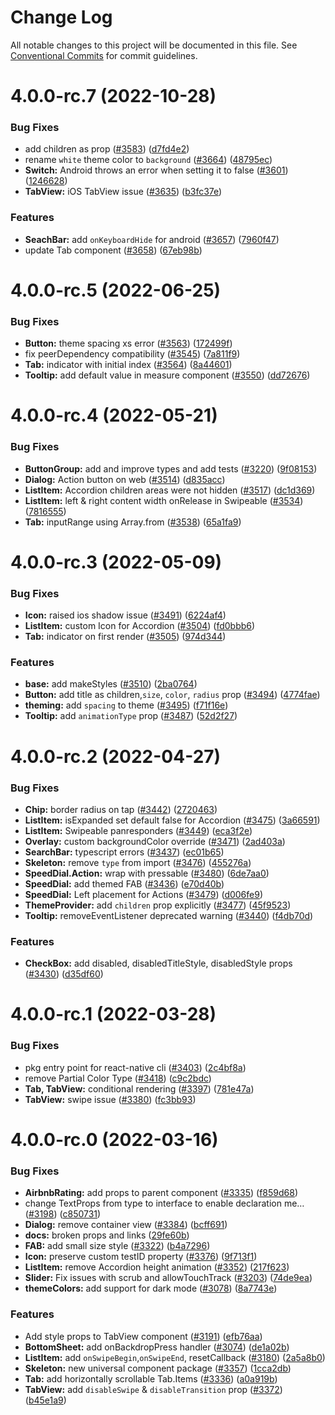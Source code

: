 # Change Log

All notable changes to this project will be documented in this file.
See [Conventional Commits](https://conventionalcommits.org) for commit guidelines.

# 4.0.0-rc.7 (2022-10-28)


### Bug Fixes

* add children as prop ([#3583](https://github.com/react-native-elements/react-native-elements/issues/3583)) ([d7fd4e2](https://github.com/react-native-elements/react-native-elements/commit/d7fd4e23c05990e645b4c2c923e690e65dd179d4))
* rename `white` theme color to `background` ([#3664](https://github.com/react-native-elements/react-native-elements/issues/3664)) ([48795ec](https://github.com/react-native-elements/react-native-elements/commit/48795eca211a55d447dcfdf4d17a3e1456d03ebc))
* **Switch:** Android throws an error when setting it to false ([#3601](https://github.com/react-native-elements/react-native-elements/issues/3601)) ([1246628](https://github.com/react-native-elements/react-native-elements/commit/1246628825d925f147dcde260047e8e2c614ec6e))
* **TabView:** iOS TabView issue ([#3635](https://github.com/react-native-elements/react-native-elements/issues/3635)) ([b3fc37e](https://github.com/react-native-elements/react-native-elements/commit/b3fc37ed169e25ebcde99c5d21814d28e36b474d))


### Features

* **SeachBar:** add `onKeyboardHide` for android ([#3657](https://github.com/react-native-elements/react-native-elements/issues/3657)) ([7960f47](https://github.com/react-native-elements/react-native-elements/commit/7960f4739e094b76ae342f3bb23aab6443b709a9))
* update Tab component ([#3658](https://github.com/react-native-elements/react-native-elements/issues/3658)) ([67eb98b](https://github.com/react-native-elements/react-native-elements/commit/67eb98b82b035eb554d87b40988077b169c0d571))



# 4.0.0-rc.5 (2022-06-25)


### Bug Fixes

* **Button:** theme spacing xs error ([#3563](https://github.com/react-native-elements/react-native-elements/issues/3563)) ([172499f](https://github.com/react-native-elements/react-native-elements/commit/172499fb44d0e99210a670eaa97990bbc8b3e53f))
* fix peerDependency compatibility ([#3545](https://github.com/react-native-elements/react-native-elements/issues/3545)) ([7a811f9](https://github.com/react-native-elements/react-native-elements/commit/7a811f9b3b8e674a74b173d75c657dd7fabb817a))
* **Tab:** indicator with initial index ([#3564](https://github.com/react-native-elements/react-native-elements/issues/3564)) ([8a44601](https://github.com/react-native-elements/react-native-elements/commit/8a44601650c2a141ba249cd6874d75b1c2e60452))
* **Tooltip:** add default value in measure component ([#3550](https://github.com/react-native-elements/react-native-elements/issues/3550)) ([dd72676](https://github.com/react-native-elements/react-native-elements/commit/dd72676964d4ffdc71c11d14709d19e839d94c40))



# 4.0.0-rc.4 (2022-05-21)


### Bug Fixes

* **ButtonGroup:** add and improve types and add tests ([#3220](https://github.com/react-native-elements/react-native-elements/issues/3220)) ([9f08153](https://github.com/react-native-elements/react-native-elements/commit/9f08153cf25a067880c74913a1355d1cf530d414))
* **Dialog:** Action button on web ([#3514](https://github.com/react-native-elements/react-native-elements/issues/3514)) ([d835acc](https://github.com/react-native-elements/react-native-elements/commit/d835acc4457e7108cfc6008f6b49fb66c3f1af42))
* **ListItem:** Accordion children areas were not hidden ([#3517](https://github.com/react-native-elements/react-native-elements/issues/3517)) ([dc1d369](https://github.com/react-native-elements/react-native-elements/commit/dc1d369e125cfbac936d4ffe034210915a0e79aa))
* **ListItem:** left & right content width onRelease in Swipeable ([#3534](https://github.com/react-native-elements/react-native-elements/issues/3534)) ([7816555](https://github.com/react-native-elements/react-native-elements/commit/7816555f2483bc2103b85094cfbb3c87f7f98dca))
* **Tab:** inputRange using Array.from ([#3538](https://github.com/react-native-elements/react-native-elements/issues/3538)) ([65a1fa9](https://github.com/react-native-elements/react-native-elements/commit/65a1fa9f72a07ff371552cb65b92df864fb0cfe7))



# 4.0.0-rc.3 (2022-05-09)


### Bug Fixes

* **Icon:** raised ios shadow issue ([#3491](https://github.com/react-native-elements/react-native-elements/issues/3491)) ([6224af4](https://github.com/react-native-elements/react-native-elements/commit/6224af4aa83979f531c160d18f81786c41c19bfa))
* **ListItem:** custom Icon for Accordion ([#3504](https://github.com/react-native-elements/react-native-elements/issues/3504)) ([fd0bbb6](https://github.com/react-native-elements/react-native-elements/commit/fd0bbb63b924c48964ba91f52d056a8aaf87af29))
* **Tab:** indicator on first render ([#3505](https://github.com/react-native-elements/react-native-elements/issues/3505)) ([974d344](https://github.com/react-native-elements/react-native-elements/commit/974d344f38ca12895711f87e2103b94479193612))


### Features

* **base:** add makeStyles ([#3510](https://github.com/react-native-elements/react-native-elements/issues/3510)) ([2ba0764](https://github.com/react-native-elements/react-native-elements/commit/2ba07640635fe5f4456fc6d45844ced986a511c5))
* **Button:** add title as children,`size`, `color`, `radius` prop ([#3494](https://github.com/react-native-elements/react-native-elements/issues/3494)) ([4774fae](https://github.com/react-native-elements/react-native-elements/commit/4774fae98968d532f2f1e1ab43793ccb71c24b37))
* **theming:** add `spacing` to theme ([#3495](https://github.com/react-native-elements/react-native-elements/issues/3495)) ([f71f16e](https://github.com/react-native-elements/react-native-elements/commit/f71f16eae0279baa183009799f5ecfa0a96b714d))
* **Tooltip:** add `animationType` prop ([#3487](https://github.com/react-native-elements/react-native-elements/issues/3487)) ([52d2f27](https://github.com/react-native-elements/react-native-elements/commit/52d2f2705f973d2a3a15d3acb6260a3fc3a58351))



# 4.0.0-rc.2 (2022-04-27)


### Bug Fixes

* **Chip:** border radius on tap ([#3442](https://github.com/react-native-elements/react-native-elements/issues/3442)) ([2720463](https://github.com/react-native-elements/react-native-elements/commit/2720463439f08c5af9553476ecea00f14424b29e))
* **ListItem:** isExpanded set default false for Accordion ([#3475](https://github.com/react-native-elements/react-native-elements/issues/3475)) ([3a66591](https://github.com/react-native-elements/react-native-elements/commit/3a66591fd3d770c0e77731da8748c84534f7d20d))
* **ListItem:** Swipeable panresponders ([#3449](https://github.com/react-native-elements/react-native-elements/issues/3449)) ([eca3f2e](https://github.com/react-native-elements/react-native-elements/commit/eca3f2efcc50e7dcf158323bce7da7e938aaa9f0))
* **Overlay:** custom backgroundColor override ([#3471](https://github.com/react-native-elements/react-native-elements/issues/3471)) ([2ad403a](https://github.com/react-native-elements/react-native-elements/commit/2ad403ac8b241420892b2b680ae9f5d7ead4ed6a))
* **SearchBar:** typescript errors ([#3437](https://github.com/react-native-elements/react-native-elements/issues/3437)) ([ec01b65](https://github.com/react-native-elements/react-native-elements/commit/ec01b65cbbb3a3795e0450a4c744acffa2b31d56))
* **Skeleton:** remove `type` from import ([#3476](https://github.com/react-native-elements/react-native-elements/issues/3476)) ([455276a](https://github.com/react-native-elements/react-native-elements/commit/455276a21eacd864883a4e7b90bec0aafba1ff35))
* **SpeedDial.Action:** wrap with pressable ([#3480](https://github.com/react-native-elements/react-native-elements/issues/3480)) ([6de7aa0](https://github.com/react-native-elements/react-native-elements/commit/6de7aa0985edc90a0325244227eda9e4aab71b60))
* **SpeedDial:** add themed FAB ([#3436](https://github.com/react-native-elements/react-native-elements/issues/3436)) ([e70d40b](https://github.com/react-native-elements/react-native-elements/commit/e70d40b262f199b31e533e42c57c2c18c6ccdfde))
* **SpeedDial:** Left placement for Actions ([#3479](https://github.com/react-native-elements/react-native-elements/issues/3479)) ([d006fe9](https://github.com/react-native-elements/react-native-elements/commit/d006fe9f532430a00931877be8a5cda4b4027942))
* **ThemeProvider:** add `children` prop explicitly ([#3477](https://github.com/react-native-elements/react-native-elements/issues/3477)) ([45f9523](https://github.com/react-native-elements/react-native-elements/commit/45f9523300d9bcc74837ddc01dc6b787cb4be54b))
* **Tooltip:** removeEventListener deprecated warning ([#3440](https://github.com/react-native-elements/react-native-elements/issues/3440)) ([f4db70d](https://github.com/react-native-elements/react-native-elements/commit/f4db70d862f906ce714ba3226dd9936e11cddc85))


### Features

* **CheckBox:** add disabled, disabledTitleStyle, disabledStyle props ([#3430](https://github.com/react-native-elements/react-native-elements/issues/3430)) ([d35df60](https://github.com/react-native-elements/react-native-elements/commit/d35df60071b4d8ab6d6eb7724147a5eac9eeebec))



# 4.0.0-rc.1 (2022-03-28)


### Bug Fixes

* pkg entry point for react-native cli ([#3403](https://github.com/react-native-elements/react-native-elements/issues/3403)) ([2c4bf8a](https://github.com/react-native-elements/react-native-elements/commit/2c4bf8a4a31498ce4dd2aefe22cff5cfc13363f1))
* remove Partial Color Type ([#3418](https://github.com/react-native-elements/react-native-elements/issues/3418)) ([c9c2bdc](https://github.com/react-native-elements/react-native-elements/commit/c9c2bdc58198392727c1b6affccf6201724a2391))
* **Tab, TabView:** conditional rendering ([#3397](https://github.com/react-native-elements/react-native-elements/issues/3397)) ([781e47a](https://github.com/react-native-elements/react-native-elements/commit/781e47adbedb4b93daa37ee659d3e9ef7b9ed5aa))
* **TabView:** swipe issue ([#3380](https://github.com/react-native-elements/react-native-elements/issues/3380)) ([fc3bb93](https://github.com/react-native-elements/react-native-elements/commit/fc3bb9365ef9cc1d8ba512ad38c5cc4ce83dc311))



# 4.0.0-rc.0 (2022-03-16)


### Bug Fixes

* **AirbnbRating:** add props to parent component ([#3335](https://github.com/react-native-elements/react-native-elements/issues/3335)) ([f859d68](https://github.com/react-native-elements/react-native-elements/commit/f859d685f6415558f26b406cf05741aca84accd6))
* change TextProps from type to interface to enable declaration me… ([#3198](https://github.com/react-native-elements/react-native-elements/issues/3198)) ([c850731](https://github.com/react-native-elements/react-native-elements/commit/c8507312644c1e5bd4228f04a3f09b0f3e8c866e))
* **Dialog:** remove container view ([#3384](https://github.com/react-native-elements/react-native-elements/issues/3384)) ([bcff691](https://github.com/react-native-elements/react-native-elements/commit/bcff691f733aae5b003126575f5e3e55d0500d31))
* **docs:** broken props and links ([29fe60b](https://github.com/react-native-elements/react-native-elements/commit/29fe60b6147fb12169c978e3827d693c4e51b161))
* **FAB:** add small size style ([#3322](https://github.com/react-native-elements/react-native-elements/issues/3322)) ([b4a7296](https://github.com/react-native-elements/react-native-elements/commit/b4a729645b064ae7854eb32eeb060b8c0ac18cc2))
* **Icon:** preserve custom testID property ([#3376](https://github.com/react-native-elements/react-native-elements/issues/3376)) ([9f713f1](https://github.com/react-native-elements/react-native-elements/commit/9f713f158b41e8a40fae92bb5d168d38c7502cc3))
* **ListItem:** remove Accordion height animation ([#3352](https://github.com/react-native-elements/react-native-elements/issues/3352)) ([217f623](https://github.com/react-native-elements/react-native-elements/commit/217f6235cbab43710d0e0cc045d24f9dc3505f6f))
* **Slider:** Fix issues with scrub and allowTouchTrack ([#3203](https://github.com/react-native-elements/react-native-elements/issues/3203)) ([74de9ea](https://github.com/react-native-elements/react-native-elements/commit/74de9ea3b3f0b02f40435aa7367fa602d8150650))
* **themeColors:** add support for dark mode ([#3078](https://github.com/react-native-elements/react-native-elements/issues/3078)) ([8a7743e](https://github.com/react-native-elements/react-native-elements/commit/8a7743ebe6ade1cbab9bd5b0b896d05c65976b20))


### Features

* Add style props to TabView component ([#3191](https://github.com/react-native-elements/react-native-elements/issues/3191)) ([efb76aa](https://github.com/react-native-elements/react-native-elements/commit/efb76aab455b2c93e875f691b82227b838b97ab2))
* **BottomSheet:** add onBackdropPress handler ([#3074](https://github.com/react-native-elements/react-native-elements/issues/3074)) ([de1a02b](https://github.com/react-native-elements/react-native-elements/commit/de1a02b551cd1ef8ea33d164b4bea6d434e5a914))
* **ListItem:** add `onSwipeBegin`,`onSwipeEnd`, resetCallback ([#3180](https://github.com/react-native-elements/react-native-elements/issues/3180)) ([2a5a8b0](https://github.com/react-native-elements/react-native-elements/commit/2a5a8b039da3a6b62d82445815229e244dacde83))
* **Skeleton:** new universal component package ([#3357](https://github.com/react-native-elements/react-native-elements/issues/3357)) ([1cca2db](https://github.com/react-native-elements/react-native-elements/commit/1cca2db1967330ef42a67c9b885a460ed27a4762))
* **Tab:** add horizontally scrollable Tab.Items ([#3336](https://github.com/react-native-elements/react-native-elements/issues/3336)) ([a0a919b](https://github.com/react-native-elements/react-native-elements/commit/a0a919bbda0888bb57fb94c329a59fd6f325cc2d))
* **TabView:** add `disableSwipe` & `disableTransition` prop ([#3372](https://github.com/react-native-elements/react-native-elements/issues/3372)) ([b45e1a9](https://github.com/react-native-elements/react-native-elements/commit/b45e1a9555fb061ca6f7e6102d3c04f9b7cc78e8))



